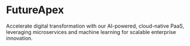 # FutureApex
Accelerate digital transformation with our AI-powered, cloud-native PaaS, leveraging microservices and machine learning for scalable enterprise innovation.
